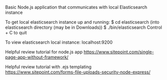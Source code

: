 Basic Node.js application that communicates with local Elasticsearch instance

To get local elasticsearch instance up and running:
$ cd elasticsearch  (into elasticsearch directory  (may be in Downloads))
$ ./bin/elasticsearch
 Control + C to quit

 To view elasticsearch local instance:
 localhost:9200


Helpful review tutorial for node.js app
https://www.sitepoint.com/single-page-app-without-framework/


Helpful review tutorial with .ejs templating
https://www.sitepoint.com/forms-file-uploads-security-node-express/
